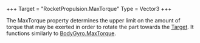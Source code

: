 +++
Target = "RocketPropulsion.MaxTorque"
Type = Vector3
+++

The MaxTorque property determines the upper limit on the amount of torque that may be exerted in order to rotate the part towards the [Target](https://developer.roblox.com/api-reference/property/RocketPropulsion/Target). It functions similarly to [BodyGyro.MaxTorque](https://developer.roblox.com/api-reference/property/BodyGyro/MaxTorque).